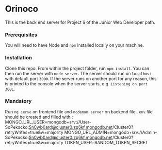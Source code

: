 # Orinoco #

This is the back end server for Project 6 of the Junior Web Developer path.

### Prerequisites ###

You will need to have Node and `npm` installed locally on your machine.

### Installation ###

Clone this repo. From within the project folder, run `npm install`. You 
can then run the server with `node server`. 
The server should run on `localhost` with default port `3000`. If the
server runs on another port for any reason, this is printed to the
console when the server starts, e.g. `Listening on port 3001`.

### Mandatory ###

Run `ng serve` on frontend file and `nodemon server` on backend file 
`.env` file should be created and filled with :
MONGO_URL_USER=mongodb+srv://User-SoPekocko:Sn0wb0ard@cluster0.zq6kf.mongodb.net/Cluster0?retryWrites=true&w=majority
MONGO_URL_ADMIN=mongodb+srv://Admin-SoPekocko:Sn0wb0ard@cluster0.zq6kf.mongodb.net/Cluster0?retryWrites=true&w=majority
TOKEN_USER=RANDOM_TOKEN_SECRET